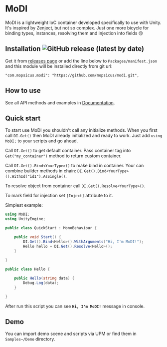 # MoDI
MoDI is a lightweight IoC container developed specifically to use with Unity. It's inspired by Zenject, but not so complex. Just one more bicycle for binding types, instances, resolving them and injection into fields 🙃

## Installation ![GitHub release (latest by date)](https://img.shields.io/github/v/release/mopsicus/modi?color=green)
Get it from [releases page](https://github.com/mopsicus/modi/releases) or add the line below to `Packages/manifest.json` and this module will be installed directly from git url:
```
"com.mopsicus.modi": "https://github.com/mopsicus/modi.git",
```

## How to use
See all API methods and examples in [Documentation](Documentation~/MoDI.md).

## Quick start
To start use MoDI you shouldn't call any initialize methods. When you first call `DI.Get()` then MoDI already initialized and ready to work. Just add `using MoDI;` to your scripts and go ahead.

Call `DI.Get()` to get default container. Pass container tag into `Get("my_container")` method to return custom container.

Call `DI.Get().Bind<YourType>()` to make bind in container. Your can combine builder methods in chain: `DI.Get().Bind<YourType>().WithId("id1").AsSingle()`.

To resolve object from container call `DI.Get().Resolve<YourType>()`.

To mark field for injection set `[Inject]` attribute to it.

Simplest example:

```csharp
using MoDI;
using UnityEngine;

public class QuickStart : MonoBehaviour {

    public void Start() {
        DI.Get().Bind<Hello>().WithArguments("Hi, I'm MoDI!");
        Hello hello = DI.Get().Resolve<Hello>();
    }
    
}

public class Hello {

    public Hello(string data) {
        Debug.Log(data);
    }

}
```

After run this script you can see __`Hi, I'm MoDI!`__ message in console.

## Demo
You can import demo scene and scripts via UPM or find them in `Samples~/Demo` directory.
